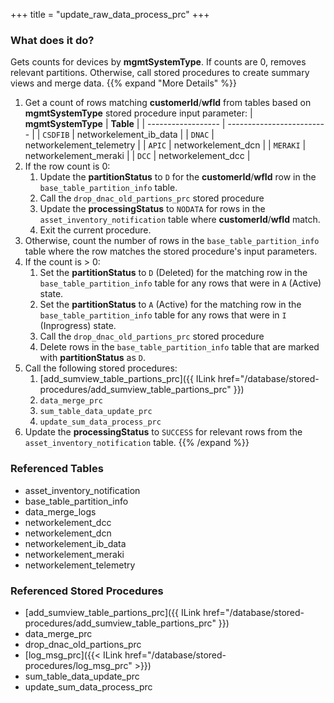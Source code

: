 +++
title = "update_raw_data_process_prc"
+++

### What does it do?
Gets counts for devices by **mgmtSystemType**. If counts are 0, removes relevant partitions. Otherwise, call stored procedures to create summary views and merge data.
{{% expand "More Details" %}}
1. Get a count of rows matching **customerId**/**wfId** from tables based on **mgmtSystemType** stored procedure input parameter:
| **mgmtSystemType**   | **Table**                 |
| ------------------   | ------------------------- |
| `CSDFIB`             | networkelement_ib_data    |
| `DNAC`               | networkelement_telemetry  |
| `APIC`               | networkelement_dcn        |
| `MERAKI`             | networkelement_meraki     |
| `DCC`                | networkelement_dcc        |
2. If the row count is 0:
   1. Update the **partitionStatus** to `D` for the **customerId**/**wfId** row in the `base_table_partition_info` table.
   2. Call the `drop_dnac_old_partions_prc` stored procedure
   3. Update the **processingStatus** to `NODATA` for rows in the `asset_inventory_notification` table where **customerId**/**wfId** match.
   4. Exit the current procedure.
3. Otherwise, count the number of rows in the `base_table_partition_info` table where the row matches the stored procedure's input parameters.
4. If the count is > 0:
   1. Set the **partitionStatus** to `D` (Deleted) for the matching row in the `base_table_partition_info` table for any rows that were in `A` (Active) state.
   2. Set the **partitionStatus** to `A` (Active) for the matching row in the `base_table_partition_info` table for any rows that were in `I` (Inprogress) state.
   3. Call the `drop_dnac_old_partions_prc` stored procedure
   4. Delete rows in the `base_table_partition_info` table that are marked with **partitionStatus** as `D`.
5. Call the following stored procedures:
   1. [add_sumview_table_partions_prc]({{ ILink href="/database/stored-procedures/add_sumview_table_partions_prc" }})
   2. `data_merge_prc`
   3. `sum_table_data_update_prc`
   4. `update_sum_data_process_prc`
6. Update the **processingStatus** to `SUCCESS` for relevant rows from the `asset_inventory_notification` table.
{{% /expand %}}

### Referenced Tables
- asset_inventory_notification 
- base_table_partition_info
- data_merge_logs
- networkelement_dcc
- networkelement_dcn
- networkelement_ib_data
- networkelement_meraki
- networkelement_telemetry


### Referenced Stored Procedures
- [add_sumview_table_partions_prc]({{ ILink href="/database/stored-procedures/add_sumview_table_partions_prc" }})
- data_merge_prc
- drop_dnac_old_partions_prc
- [log_msg_prc]({{< ILink href="/database/stored-procedures/log_msg_prc" >}})
- sum_table_data_update_prc
- update_sum_data_process_prc

